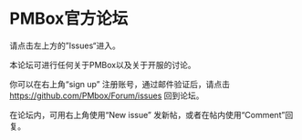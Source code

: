 # PMBox官方论坛

请点击左上方的”Issues“进入。

本论坛可进行任何关于PMBox以及关于开服的讨论。

你可以在右上角“sign up” 注册账号，通过邮件验证后，请点击 https://github.com/PMbox/Forum/issues 回到论坛。

在论坛内，可用右上角使用“New issue” 发新帖，或者在帖内使用“Comment”回复。
